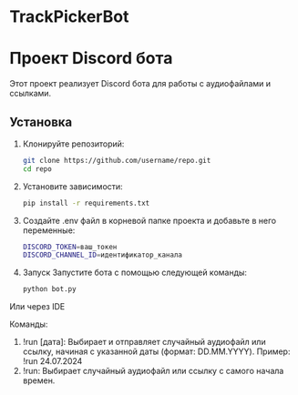 ﻿# TrackPickerBot
# Проект Discord бота

Этот проект реализует Discord бота для работы с аудиофайлами и ссылками.

## Установка

1. Клонируйте репозиторий:

   ```bash
   git clone https://github.com/username/repo.git
   cd repo
   
2. Установите зависимости:

   ```bash
   pip install -r requirements.txt
   
3. Создайте .env файл в корневой папке проекта и добавьте в него переменные:

    ```bash
   DISCORD_TOKEN=ваш_токен
   DISCORD_CHANNEL_ID=идентификатор_канала
4. Запуск
   Запустите бота с помощью следующей команды:
   ```bash
   python bot.py
  Или через IDE

Команды: 
1. !run [дата]: Выбирает и отправляет случайный аудиофайл или ссылку, начиная с указанной даты (формат: DD.MM.YYYY).
  Пример: !run 24.07.2024
2. !run: Выбирает случайный аудиофайл или ссылку с самого начала времен.
